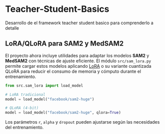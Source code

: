 # Teacher-Student-Basics
Desarrollo de el framework teacher student basico para comprenderlo a detalle

## LoRA/QLoRA para SAM2 y MedSAM2

El proyecto ahora incluye utilidades para adaptar los modelos **SAM2** y **MedSAM2** con técnicas de ajuste eficiente.
El módulo `src/sam_lora.py` permite cargar estos modelos aplicando [LoRA](https://arxiv.org/abs/2106.09685) o su variante cuantizada QLoRA para reducir el consumo de memoria y cómputo durante el entrenamiento.

```python
from src.sam_lora import load_model

# LoRA tradicional
model = load_model("facebook/sam2-huge")

# QLoRA (4-bit)
model = load_model("facebook/sam2-huge", qlora=True)
```

Los parámetros `r`, `alpha` y `dropout` pueden ajustarse según las necesidades del entrenamiento.
